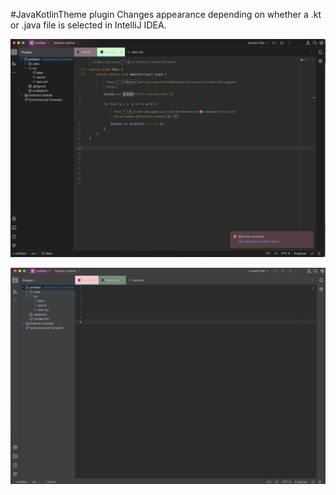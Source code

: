#JavaKotlinTheme plugin
Changes appearance depending on whether a .kt or .java file is selected in IntelliJ IDEA.

![Screenshot](assets/Screenshot_Java.png)

![Screenshot](assets/Screenshot_Kotlin.png)
